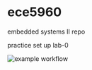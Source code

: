 # ece5960
embedded systems II repo

practice set up lab-0

![example workflow](https://github.com/<codyargyle/ece5960>/actions/workflows/main.yml/badge.svg)
